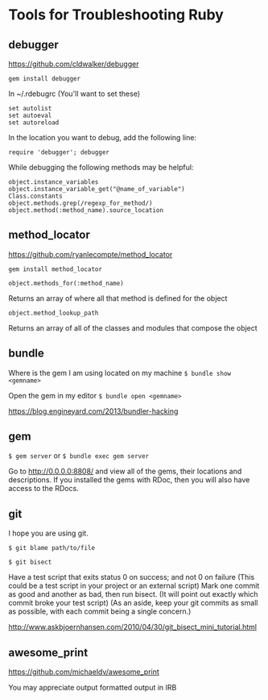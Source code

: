 Tools for Troubleshooting Ruby
==============================

debugger
--------
https://github.com/cldwalker/debugger

`gem install debugger`

In ~/.rdebugrc (You'll want to set these)

    set autolist
    set autoeval
    set autoreload

In the location you want to debug, add the following line:

`require 'debugger'; debugger`

While debugging the following methods may be helpful:

    object.instance_variables
    object.instance_variable_get("@name_of_variable")
    Class.constants
    object.methods.grep(/regexp_for_method/)
    object.method(:method_name).source_location

method_locator
--------------
https://github.com/ryanlecompte/method_locator

`gem install method_locator`

`object.methods_for(:method_name)`

Returns an array of where all that method is defined for the object

`object.method_lookup_path`

Returns an array of all of the classes and modules that compose the object

bundle
------

Where is the gem I am using located on my machine
`$ bundle show <gemname>`

Open the gem in my editor
`$ bundle open <gemname>`

https://blog.engineyard.com/2013/bundler-hacking

gem
---

`$ gem server` or `$ bundle exec gem server`

Go to http://0.0.0.0:8808/ and view all of the gems, their locations and descriptions.
If you installed the gems with RDoc, then you will also have access to the RDocs.

git
---

I hope you are using git.

`$ git blame path/to/file`

`$ git bisect`

Have a test script that exits status 0 on success; and not 0 on failure
  (This could be a test script in your project or an external script)
Mark one commit as good and another as bad, then run bisect.
  (It will point out exactly which commit broke your test script)
  (As an aside, keep your git commits as small as possible, with each commit being a single concern.)

http://www.askbjoernhansen.com/2010/04/30/git_bisect_mini_tutorial.html


awesome_print
-------------
https://github.com/michaeldv/awesome_print

You may appreciate output formatted output in IRB
